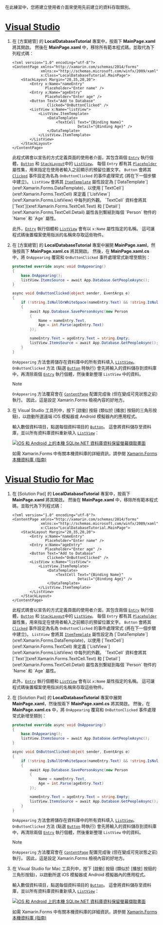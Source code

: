 在此練習中，您將建立使用者介面來使用先前建立的資料存取類別。

# <a name="visual-studiotabvswin"></a>[Visual Studio](#tab/vswin)

1. 在 [方案總管] 的 **LocalDatabaseTutorial** 專案中，按兩下 **MainPage.xaml** 將其開啟。 然後在 **MainPage.xaml** 中，移除所有範本程式碼，並取代為下列程式碼：

    ```xaml
    <?xml version="1.0" encoding="utf-8"?>
    <ContentPage xmlns="http://xamarin.com/schemas/2014/forms"
                 xmlns:x="http://schemas.microsoft.com/winfx/2009/xaml"
                 x:Class="LocalDatabaseTutorial.MainPage">
        <StackLayout Margin="20,35,20,20">
            <Entry x:Name="nameEntry"
                   Placeholder="Enter name" />
            <Entry x:Name="ageEntry"
                   Placeholder="Enter age" />
            <Button Text="Add to Database"
                    Clicked="OnButtonClicked" />
            <ListView x:Name="listView">
                <ListView.ItemTemplate>
                    <DataTemplate>
                        <TextCell Text="{Binding Name}"
                                  Detail="{Binding Age}" />
                    </DataTemplate>
                </ListView.ItemTemplate>
            </ListView>
        </StackLayout>
    </ContentPage>
    ```

    此程式碼會以宣告的方式定義頁面的使用者介面，其包含兩個 [`Entry`](xref:Xamarin.Forms.Entry) 執行個體，[`Button`](xref:Xamarin.Forms.Button) 和 [`StackLayout`](xref:Xamarin.Forms.StackLayout)中的 [`ListView`](xref:Xamarin.Forms.ListView)。 每個 `Entry` 都有其 [`Placeholder`](xref:Xamarin.Forms.Entry.Placeholder) 屬性集，用來指定在使用者輸入之前顯示的預留位置文字。 `Button` 會將其 [`Clicked`](xref:Xamarin.Forms.Button.Clicked) 事件設定為名為 `OnButtonClicked` 的事件處理常式 (將在下一個步驟中建立)。 `ListView` 會將其 [`ItemTemplate`](xref:Xamarin.Forms.ItemsView`1.ItemTemplate) 屬性設定為 [`DataTemplate`](xref:Xamarin.Forms.DataTemplate)，以使用 [`TextCell`](xref:Xamarin.Forms.TextCell) 來定義 [`ListView`](xref:Xamarin.Forms.ListView) 中每列的外觀。 `TextCell` 資料會將其 [`Text`](xref:Xamarin.Forms.TextCell.Text) 和 [`Detail`](xref:Xamarin.Forms.TextCell.Detail) 屬性各別繫結到每個 `Person` 物件的 `Name` 和 `Age` 屬性。

    此外，[`Entry`](xref:Xamarin.Forms.Entry) 執行個體和 [`ListView`](xref:Xamarin.Forms.ListView) 會有以 `x:Name` 屬性指定的名稱。 這可讓程式碼後置檔案使用指派的名稱來存取這些物件。

1. 在 [方案總管] 的 **LocalDatabaseTutorial** 專案中展開 **MainPage.xaml**，然後按兩下 **MainPage.xaml.cs** 將其開啟。 然後，在 **MainPage.xaml.cs** 中，將 `OnAppearing` 覆寫和 `OnButtonClicked` 事件處理常式新增至類別：

    ```csharp
    protected override async void OnAppearing()
    {
        base.OnAppearing();
        listView.ItemsSource = await App.Database.GetPeopleAsync();
    }

    async void OnButtonClicked(object sender, EventArgs e)
    {
        if (!string.IsNullOrWhiteSpace(nameEntry.Text) && !string.IsNullOrWhiteSpace(ageEntry.Text))
        {
            await App.Database.SavePersonAsync(new Person
            {
                Name = nameEntry.Text,
                Age = int.Parse(ageEntry.Text)
            });

            nameEntry.Text = ageEntry.Text = string.Empty;
            listView.ItemsSource = await App.Database.GetPeopleAsync();
        }
    }
    ```

    `OnAppearing` 方法會將儲存在資料庫中的所有資料填入 [`ListView`](xref:Xamarin.Forms.ListView)。 `OnButtonClicked` 方法 (點選 [`Button`](xref:Xamarin.Forms.Button) 時執行) 會先將輸入的資料儲存到資料庫中，再清除兩個 [`Entry`](xref:Xamarin.Forms.Entry) 執行個體，然後重新整理 `ListView` 中的資料。

    > [!NOTE]
    > `OnAppearing` 方法覆寫會在 [`ContentPage`](xref:Xamarin.Forms.ContentPage) 配置完成後 (但在變成可見狀態之前) 執行。 因此，這是設定 Xamarin.Forms 檢視內容的好地方。

1. 在 Visual Studio 工具列中，按下 [啟動] 按鈕 (類似於 [播放] 按鈕的三角形按鈕)，以啟動所選遠端 iOS 模擬器或 Android 模擬器內的應用程式。

    輸入數個資料項目，點選每個資料項目的 [`Button`](xref:Xamarin.Forms.Button)。 這會將資料儲存至資料庫，並以所有資料庫資料重新填入 [`ListView`](xref:Xamarin.Forms.ListView)：

    [![iOS 和 Android 上的本機 SQLite.NET 資料庫資料保留螢幕擷取畫面](../images/consume-data-access-classes.png "本機資料庫的資料保留")](../images/consume-data-access-classes-large.png#lightbox "本機資料庫的資料保留")

    如需 Xamarin.Forms 中有關本機資料庫的詳細資訊，請參閱 [Xamarin.Forms 本機資料庫 (指南)](~/xamarin-forms/app-fundamentals/databases.md)

# <a name="visual-studio-for-mactabvsmac"></a>[Visual Studio for Mac](#tab/vsmac)

1. 在 [Solution Pad] 的 **LocalDatabaseTutorial** 專案中，按兩下 **MainPage.xaml** 將其開啟。 然後在 **MainPage.xaml** 中，移除所有範本程式碼，並取代為下列程式碼：

    ```xaml
    <?xml version="1.0" encoding="utf-8"?>
    <ContentPage xmlns="http://xamarin.com/schemas/2014/forms"
                 xmlns:x="http://schemas.microsoft.com/winfx/2009/xaml"
                 x:Class="LocalDatabaseTutorial.MainPage">
        <StackLayout Margin="20,35,20,20">
            <Entry x:Name="nameEntry"
                   Placeholder="Enter name" />
            <Entry x:Name="ageEntry"
                   Placeholder="Enter age" />
            <Button Text="Add to Database"
                    Clicked="OnButtonClicked" />
            <ListView x:Name="listView">
                <ListView.ItemTemplate>
                    <DataTemplate>
                        <TextCell Text="{Binding Name}"
                                  Detail="{Binding Age}" />
                    </DataTemplate>
                </ListView.ItemTemplate>
            </ListView>
        </StackLayout>
    </ContentPage>
    ```

    此程式碼會以宣告的方式定義頁面的使用者介面，其包含兩個 [`Entry`](xref:Xamarin.Forms.Entry) 執行個體，[`Button`](xref:Xamarin.Forms.Button) 和 [`StackLayout`](xref:Xamarin.Forms.StackLayout)中的 [`ListView`](xref:Xamarin.Forms.ListView)。 每個 `Entry` 都有其 [`Placeholder`](xref:Xamarin.Forms.Entry.Placeholder) 屬性集，用來指定在使用者輸入之前顯示的預留位置文字。 `Button` 會將其 [`Clicked`](xref:Xamarin.Forms.Button.Clicked) 事件設定為名為 `OnButtonClicked` 的事件處理常式 (將在下一個步驟中建立)。 `ListView` 會將其 [`ItemTemplate`](xref:Xamarin.Forms.ItemsView`1.ItemTemplate) 屬性設定為 [`DataTemplate`](xref:Xamarin.Forms.DataTemplate)，以使用 [`TextCell`](xref:Xamarin.Forms.TextCell) 來定義 [`ListView`](xref:Xamarin.Forms.ListView) 中每列的外觀。 `TextCell` 資料會將其 [`Text`](xref:Xamarin.Forms.TextCell.Text) 和 [`Detail`](xref:Xamarin.Forms.TextCell.Detail) 屬性各別繫結到每個 `Person` 物件的 `Name` 和 `Age` 屬性。

    此外，[`Entry`](xref:Xamarin.Forms.Entry) 執行個體和 [`ListView`](xref:Xamarin.Forms.ListView) 會有以 `x:Name` 屬性指定的名稱。 這可讓程式碼後置檔案使用指派的名稱來存取這些物件。

1. 在 [Solution Pad] 的 **LocalDatabaseTutorial** 專案中展開 **MainPage.xaml**，然後按兩下 **MainPage.xaml.cs** 將其開啟。 然後，在 **MainPage.xaml.cs** 中，將 `OnAppearing` 覆寫和 `OnButtonClicked` 事件處理常式新增至類別：

    ```csharp
    protected override async void OnAppearing()
    {
        base.OnAppearing();
        listView.ItemsSource = await App.Database.GetPeopleAsync();
    }

    async void OnButtonClicked(object sender, EventArgs e)
    {
        if (!string.IsNullOrWhiteSpace(nameEntry.Text) && !string.IsNullOrWhiteSpace(ageEntry.Text))
        {
            await App.Database.SavePersonAsync(new Person
            {
                Name = nameEntry.Text,
                Age = int.Parse(ageEntry.Text)
            });

            nameEntry.Text = ageEntry.Text = string.Empty;
            listView.ItemsSource = await App.Database.GetPeopleAsync();
        }
    }
    ```

    `OnAppearing` 方法會將儲存在資料庫中的所有資料填入 [`ListView`](xref:Xamarin.Forms.ListView)。 `OnButtonClicked` 方法 (點選 [`Button`](xref:Xamarin.Forms.Button) 時執行) 會先將輸入的資料儲存到資料庫中，再清除兩個 [`Entry`](xref:Xamarin.Forms.Entry) 執行個體，然後重新整理 `ListView` 中的資料。

    > [!NOTE]
    > `OnAppearing` 方法覆寫會在 [`ContentPage`](xref:Xamarin.Forms.ContentPage) 配置完成後 (但在變成可見狀態之前) 執行。 因此，這是設定 Xamarin.Forms 檢視內容的好地方。

1. 在 Visual Studio for Mac 工具列中，按下 [啟動] 按鈕 (類似於 [播放] 按鈕的三角形按鈕)，以啟動所選 iOS 模擬器或 Android 模擬器內的應用程式。

    輸入數個資料項目，點選每個資料項目的 [`Button`](xref:Xamarin.Forms.Button)。 這會將資料儲存至資料庫，並以所有資料庫資料重新填入 [`ListView`](xref:Xamarin.Forms.ListView)：

    [![iOS 和 Android 上的本機 SQLite.NET 資料庫資料保留螢幕擷取畫面](../images/consume-data-access-classes.png "本機資料庫的資料保留")](../images/consume-data-access-classes-large.png#lightbox "本機資料庫的資料保留")

    如需 Xamarin.Forms 中有關本機資料庫的詳細資訊，請參閱 [Xamarin.Forms 本機資料庫 (指南)](~/xamarin-forms/app-fundamentals/databases.md)
